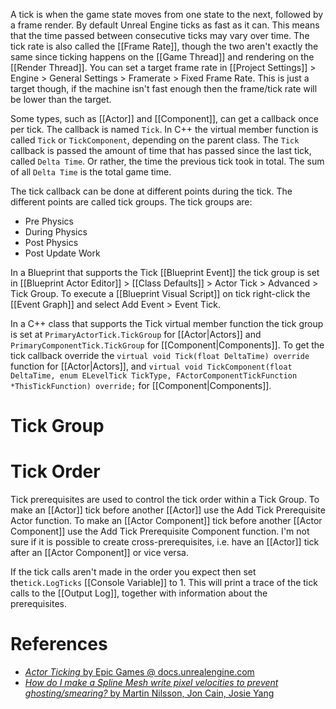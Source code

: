 A tick is when the game state moves from one state to the next, followed by a frame render.
By default Unreal Engine ticks as fast as it can.
This means that the time passed between consecutive ticks may vary over time.
The tick rate is also called the [[Frame Rate]], though the two aren't exactly the same since ticking happens on the [[Game Thread]] and rendering on the [[Render Thread]].
You can set a target frame rate in [[Project Settings]] > Engine > General Settings > Framerate > Fixed Frame Rate.
This is just a target though, if the machine isn't fast enough then the frame/tick rate will be lower than the target.

Some types, such as [[Actor]] and [[Component]], can get a callback once per tick.
The callback is named `Tick`.
In C++ the virtual member function is called `Tick` or `TickComponent`, depending on the parent class.
The `Tick` callback is passed the amount of time that has passed since the last tick, called `Delta Time`.
Or rather, the time the previous tick took in total.
The sum of all `Delta Time` is the total game time.

The tick callback can be done at different points during the tick.
The different points are called tick groups.
The tick groups are:
- Pre Physics
- During Physics
- Post Physics
- Post Update Work

In a Blueprint that supports the Tick [[Blueprint Event]] the tick group is set in [[Blueprint Actor Editor]] > [[Class Defaults]] > Actor Tick > Advanced > Tick Group.
To execute a [[Blueprint Visual Script]] on tick right-click the [[Event Graph]] and select Add Event > Event Tick.

In a C++ class that supports the Tick virtual member function the tick group is set at `PrimaryActorTick.TickGroup`  for [[Actor|Actors]] and `PrimaryComponentTick.TickGroup` for [[Component|Components]].
To get the tick callback override the `virtual void Tick(float DeltaTime) override` function for [[Actor|Actors]],
and `virtual void TickComponent(float DeltaTime, enum ELevelTick TickType, FActorComponentTickFunction *ThisTickFunction) override;` for [[Component|Components]].

# Tick Group


# Tick Order

Tick prerequisites are used to control the tick order within a Tick Group.
To make an [[Actor]] tick before another [[Actor]] use the Add Tick Prerequisite Actor function.
To make an [[Actor Component]] tick before another [[Actor Component]] use the Add Tick Prerequisite Component function.
I'm not sure if it is possible to create cross-prerequisites, i.e. have an [[Actor]] tick after an [[Actor Component]] or vice versa.

If the tick calls aren't made in the order you expect then set the`tick.LogTicks` [[Console Variable]] to 1.
This will print a trace of the tick calls to the [[Output Log]], together with information about the prerequisites.


# References

- [_Actor Ticking_ by Epic Games @ docs.unrealengine.com](https://docs.unrealengine.com/5.2/en-US/actor-ticking-in-unreal-engine/)
- [_How do I make a Spline Mesh write pixel velocities to prevent ghosting/smearing?_ by Martin Nilsson, Jon Cain, Josie Yang](https://udn.unrealengine.com/s/question/0D54z000096fwr3CAA/how-do-i-make-a-spline-mesh-write-pixel-velocities-to-prevent-ghostingsmearing)
